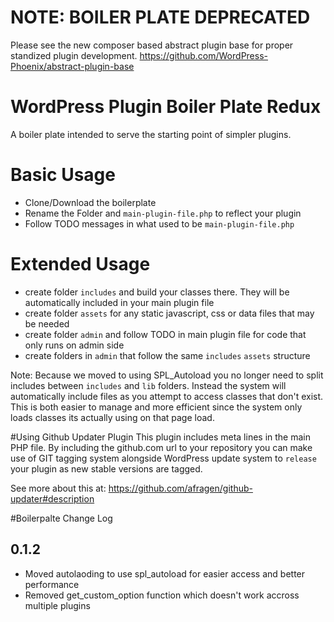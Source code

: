 # NOTE: BOILER PLATE DEPRECATED 
Please see the new composer based abstract plugin base for proper standized plugin development.
https://github.com/WordPress-Phoenix/abstract-plugin-base

# WordPress Plugin Boiler Plate Redux
A boiler plate intended to serve the starting point of simpler plugins.

# Basic Usage
* Clone/Download the boilerplate
* Rename the Folder and `main-plugin-file.php` to reflect your plugin
* Follow TODO messages in what used to be `main-plugin-file.php`

# Extended Usage
* create folder `includes` and build your classes there. They will be automatically included in your main plugin file
* create folder `assets` for any static javascript, css or data files that may be needed
* create folder `admin` and follow TODO in main plugin file for code that only runs on admin side
* create folders in `admin` that follow the same `includes` `assets` structure

Note: Because we moved to using SPL_Autoload you no longer need to split includes between `includes` and `lib` folders. Instead
the system will automatically include files as you attempt to access classes that don't exist. This is both easier to manage
and more efficient since the system only loads classes its actually using on that page load.

#Using Github Updater Plugin
This plugin includes meta lines in the main PHP file. By including the github.com url to your repository you can make 
use of GIT tagging system alongside WordPress update system to `release` your plugin as new stable versions are tagged.

See more about this at:
https://github.com/afragen/github-updater#description

#Boilerpalte Change Log

## 0.1.2
- Moved autolaoding to use spl_autoload for easier access and better performance
- Removed get_custom_option function which doesn't work accross multiple plugins
